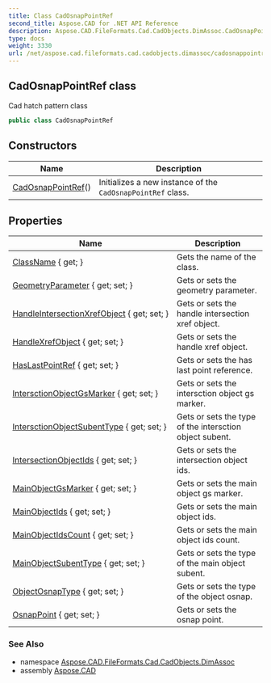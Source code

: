 ```yaml
---
title: Class CadOsnapPointRef
second_title: Aspose.CAD for .NET API Reference
description: Aspose.CAD.FileFormats.Cad.CadObjects.DimAssoc.CadOsnapPointRef class. Cad hatch pattern class
type: docs
weight: 3330
url: /net/aspose.cad.fileformats.cad.cadobjects.dimassoc/cadosnappointref/
---
```

## CadOsnapPointRef class

Cad hatch pattern class

```csharp
public class CadOsnapPointRef
```

## Constructors

| Name | Description |
| --- | --- |
| [CadOsnapPointRef](cadosnappointref/)() | Initializes a new instance of the `CadOsnapPointRef` class. |

## Properties

| Name | Description |
| --- | --- |
| [ClassName](../../aspose.cad.fileformats.cad.cadobjects.dimassoc/cadosnappointref/classname/) { get; } | Gets the name of the class. |
| [GeometryParameter](../../aspose.cad.fileformats.cad.cadobjects.dimassoc/cadosnappointref/geometryparameter/) { get; set; } | Gets or sets the geometry parameter. |
| [HandleIntersectionXrefObject](../../aspose.cad.fileformats.cad.cadobjects.dimassoc/cadosnappointref/handleintersectionxrefobject/) { get; set; } | Gets or sets the handle intersection xref object. |
| [HandleXrefObject](../../aspose.cad.fileformats.cad.cadobjects.dimassoc/cadosnappointref/handlexrefobject/) { get; set; } | Gets or sets the handle xref object. |
| [HasLastPointRef](../../aspose.cad.fileformats.cad.cadobjects.dimassoc/cadosnappointref/haslastpointref/) { get; set; } | Gets or sets the has last point reference. |
| [IntersctionObjectGsMarker](../../aspose.cad.fileformats.cad.cadobjects.dimassoc/cadosnappointref/intersctionobjectgsmarker/) { get; set; } | Gets or sets the intersction object gs marker. |
| [IntersctionObjectSubentType](../../aspose.cad.fileformats.cad.cadobjects.dimassoc/cadosnappointref/intersctionobjectsubenttype/) { get; set; } | Gets or sets the type of the intersction object subent. |
| [IntersectionObjectIds](../../aspose.cad.fileformats.cad.cadobjects.dimassoc/cadosnappointref/intersectionobjectids/) { get; set; } | Gets or sets the intersection object ids. |
| [MainObjectGsMarker](../../aspose.cad.fileformats.cad.cadobjects.dimassoc/cadosnappointref/mainobjectgsmarker/) { get; set; } | Gets or sets the main object gs marker. |
| [MainObjectIds](../../aspose.cad.fileformats.cad.cadobjects.dimassoc/cadosnappointref/mainobjectids/) { get; set; } | Gets or sets the main object ids. |
| [MainObjectIdsCount](../../aspose.cad.fileformats.cad.cadobjects.dimassoc/cadosnappointref/mainobjectidscount/) { get; set; } | Gets or sets the main object ids count. |
| [MainObjectSubentType](../../aspose.cad.fileformats.cad.cadobjects.dimassoc/cadosnappointref/mainobjectsubenttype/) { get; set; } | Gets or sets the type of the main object subent. |
| [ObjectOsnapType](../../aspose.cad.fileformats.cad.cadobjects.dimassoc/cadosnappointref/objectosnaptype/) { get; set; } | Gets or sets the type of the object osnap. |
| [OsnapPoint](../../aspose.cad.fileformats.cad.cadobjects.dimassoc/cadosnappointref/osnappoint/) { get; set; } | Gets or sets the osnap point. |

### See Also

* namespace [Aspose.CAD.FileFormats.Cad.CadObjects.DimAssoc](../../aspose.cad.fileformats.cad.cadobjects.dimassoc/)
* assembly [Aspose.CAD](../../)


